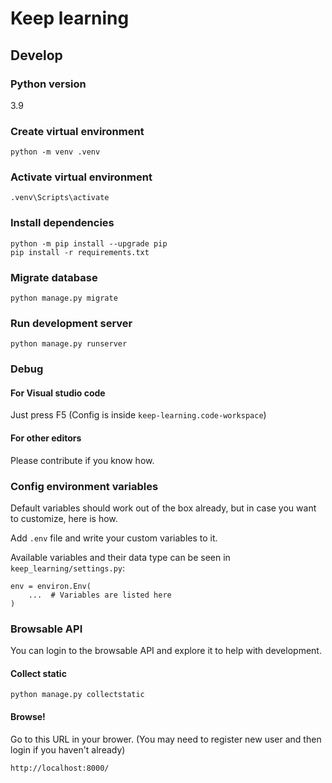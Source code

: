# Keep learning

## Develop

### Python version
3.9

### Create virtual environment
```
python -m venv .venv
```

### Activate virtual environment
```
.venv\Scripts\activate
```

### Install dependencies
```
python -m pip install --upgrade pip
pip install -r requirements.txt
```

### Migrate database
```
python manage.py migrate
```

### Run development server
```
python manage.py runserver
```

### Debug
#### For Visual studio code
Just press F5 (Config is inside `keep-learning.code-workspace`)

#### For other editors
Please contribute if you know how.

### Config environment variables
Default variables should work out of the box already, but in case you want to customize, here is how.

Add `.env` file and write your custom variables to it.

Available variables and their data type can be seen in `keep_learning/settings.py`:
```
env = environ.Env(
    ...  # Variables are listed here
)
```

### Browsable API
You can login to the browsable API and explore it to help with development.
#### Collect static
```
python manage.py collectstatic
```

#### Browse!
Go to this URL in your brower. (You may need to register new user and then login if you haven't already)
```
http://localhost:8000/
```
